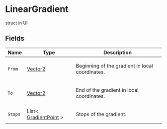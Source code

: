 # LinearGradient
struct in [UI](../UI.md)

## Fields
| Name | Type | Description |
|---|---|---|
| `From` | [Vector2](../Math/Vector2.md) | <p>Beginning of the gradient in local coordinates.</p> |
| `To` | [Vector2](../Math/Vector2.md) | <p>End of the gradient in local coordinates.</p> |
| `Stops` | List< [GradientPoint](../UI/GradientPoint.md) > | <p>Stops of the gradient.</p> |
